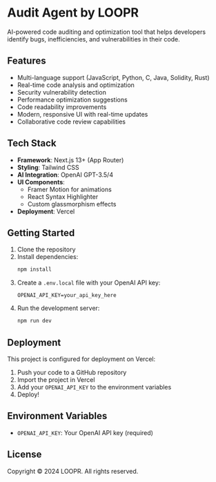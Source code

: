 # Audit Agent by LOOPR

AI-powered code auditing and optimization tool that helps developers identify bugs, inefficiencies, and vulnerabilities in their code.

## Features

- Multi-language support (JavaScript, Python, C, Java, Solidity, Rust)
- Real-time code analysis and optimization
- Security vulnerability detection
- Performance optimization suggestions
- Code readability improvements
- Modern, responsive UI with real-time updates
- Collaborative code review capabilities

## Tech Stack

- **Framework**: Next.js 13+ (App Router)
- **Styling**: Tailwind CSS
- **AI Integration**: OpenAI GPT-3.5/4
- **UI Components**: 
  - Framer Motion for animations
  - React Syntax Highlighter
  - Custom glassmorphism effects
- **Deployment**: Vercel

## Getting Started

1. Clone the repository
2. Install dependencies:
   ```bash
   npm install
   ```
3. Create a `.env.local` file with your OpenAI API key:
   ```
   OPENAI_API_KEY=your_api_key_here
   ```
4. Run the development server:
   ```bash
   npm run dev
   ```

## Deployment

This project is configured for deployment on Vercel:

1. Push your code to a GitHub repository
2. Import the project in Vercel
3. Add your `OPENAI_API_KEY` to the environment variables
4. Deploy!

## Environment Variables

- `OPENAI_API_KEY`: Your OpenAI API key (required)

## License

Copyright © 2024 LOOPR. All rights reserved.
